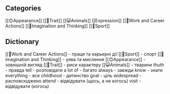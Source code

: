 ## Categories
[[😊Appearance]]
[[📑Trait]]
[[😺Animals]]
[[Expression]]
[[🏢Work and Career Actions]]
[[🤔Imagination and Thinking]]
[[🏓Sport]]

## Dictionary
[[🏢Work and Career Actions]] - праця та карьерні дії
[[🏓Sport]] - спорт
[[🤔Imagination and Thinking]] - уява та мислення
[[😊Appearance]] - зовнішній вигляд
[[📑Trait]] - риси характеру
[[😺Animals]] - тварини
thuth - правда
tell - розповідати
a lot of - багато
always - завжди
know - знати
everything - все
childhood - дитинство
goal - ціль
widespread - расповсюджено
attend - відвідувати (щось, а не когось)
visit - відвідувати (когось)